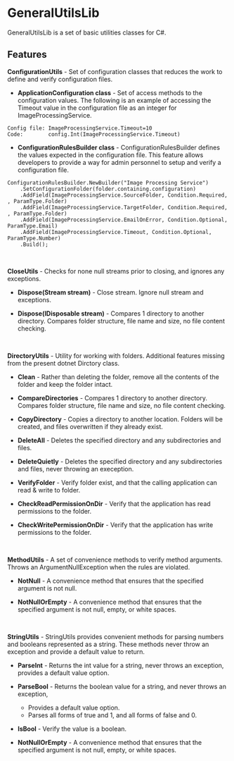 ﻿GeneralUtilsLib
========

GeneralUtilsLib is a set of basic utilities classes for C#.

## Features

**ConfigurationUtils** - Set of configuration classes that reduces the work to define and verify configuration files.

- **ApplicationConfiguration class** - Set of access methods to the configuration values. 
The following is an example of accessing the Timeout value in the configuration file as an integer for ImageProcessingService.
```
Config file: ImageProcessingService.Timeout=10
Code:        config.Int(ImageProcessingService.Timeout)
```

- **ConfigurationRulesBuilder class** - ConfigurationRulesBuilder defines the values expected in the configuration file.  This feature allows developers to provide a way for admin personnel to setup and verify a configuration file.
```
ConfigurationRulesBuilder.NewBuilder("Image Processing Service")
    .SetConfigurationFolder(folder.containing.configuration)
    .AddField(ImageProcessingService.SourceFolder, Condition.Required, , ParamType.Folder)
    .AddField(ImageProcessingService.TargetFolder, Condition.Required, , ParamType.Folder)
    .AddField(ImageProcessingService.EmailOnError, Condition.Optional, ParamType.Email)
    .AddField(ImageProcessingService.Timeout, Condition.Optional, ParamType.Number)
    .Build();
```
<br/>

**CloseUtils** - Checks for none null streams prior to closing, and ignores any exceptions.<br/>

- **Dispose(Stream stream)** - Close stream.  Ignore null stream and exceptions.

- **Dispose(IDisposable stream)** - Compares 1 directory to another directory.  Compares folder structure, file name and size, no file content checking.
<br/>

**DirectoryUtils** - Utility for working with folders.  Additional features missing from the present dotnet Dirctory class.<br/>

- **Clean** - Rather than deleting the folder, remove all the contents of the folder and keep the folder intact.

- **CompareDirectories** - Compares 1 directory to another directory.  Compares folder structure, file name and size, no file content checking.

- **CopyDirectory** - Copies a directory to another location.  Folders will be created, and files overwritten if they already exist.

- **DeleteAll** - Deletes the specified directory and any subdirectories and files.

- **DeleteQuietly** - Deletes the specified directory and any subdirectories and files, never throwing an exeception.

- **VerifyFolder** - Verify folder exist, and that the calling application can read & write to folder.

- **CheckReadPermissionOnDir** - Verify that the application has read permissions to the folder.

- **CheckWritePermissionOnDir** - Verify that the application has write permissions to the folder.
<br/>

**MethodUtils** - A set of convenience methods to verify method arguments.  Throws an ArgumentNullException when the rules are violated.

- **NotNull** - A convenience method that ensures that the specified argument is not null.

- **NotNullOrEmpty** - A convenience method that ensures that the specified argument is not null, empty, or white spaces.
<br/>

**StringUtils** - StringUtils provides convenient methods for parsing numbers and booleans represented as a string.  These methods never throw an exception and provide a default value to return.

- **ParseInt** - Returns the int value for a string, never throws an exception, provides a default value option.

- **ParseBool** - Returns the boolean value for a string, and never throws an exception, 
	- Provides a default value option.
	- Parses all forms of true and 1, and all forms of false and 0.

- **IsBool** - Verify the value is a boolean.

- **NotNullOrEmpty** - A convenience method that ensures that the specified argument is not null, empty, or white spaces.